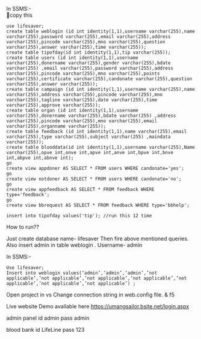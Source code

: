 In SSMS:-
<br>🚀copy this
```
use lifesaver;
create table weblogin (id int identity(1,1),username varchar(255),name varchar(255),password varchar(255),email varchar(255),address varchar(255),pincode varchar(255),mno varchar(255),question varchar(255),answer varchar(255),time varchar(255));
create table tipofday(id int identity(1,1),tip varchar(255));
create table users (id int identity(1,1),username varchar(255),donername varchar(255),gender varchar(255),bdate varchar(255) ,email varchar(255),password varchar(255),address varchar(255),pincode varchar(255),mno varchar(255),points varchar(255),certificate varchar(255),candonate varchar(255),question varchar(255),answer varchar(255));
create table campaign (id int identity(1,1),username varchar(255),name varchar(255),address varchar(255),pincode varchar(255),mno varchar(255),tagline varchar(255),date varchar(255),time varchar(255),approve varchar(255));
create table organ (id int identity(1,1),username varchar(255),donername varchar(255),bdate varchar(255) ,address varchar(255),pincode varchar(255),mno varchar(255),email varchar(255),organname varchar(255));
create table feedback (id int identity(1,1),name varchar(255),email varchar(255),type varchar(255),subject varchar(255) ,maindata varchar(255));
create table blooddata(id int identity(1,1),username varchar(255),Name varchar(255),opve int,onve int,apve int,anve int,bpve int,bnve int,abpve int,abnve int);
go
create view appdoner AS SELECT * FROM users WHERE candonate='yes';
go
create view notdoner AS SELECT * FROM users WHERE candonate='no';
go 
create view appfeedback AS SELECT * FROM feedback WHERE type='feedback';
go 
create view bbrequest AS SELECT * FROM feedback WHERE type='bbhelp';

insert into tipofday values('tip'); //run this 12 time
```


How to run??

Just create database name- lifesaver
Then fire above mentioned queries.
Also insert admin in table weblogin .
Username- admin

In SSMS:-
```
Use lifesaver;
Insert into weblogin values(‘admin’,‘admin’,‘admin’,’not applicable’,’not applicable’,’not applicable’,’not applicable’,’not applicable’,’not applicable’,’not applicable’) ;
```

Open project in vs
Change connection string in web.config file.
& f5


Live website Demo available here
https://umangsailor.bsite.net/login.aspx

admin panel
id admin
pass admin

blood bank
id LifeLine
pass 123


